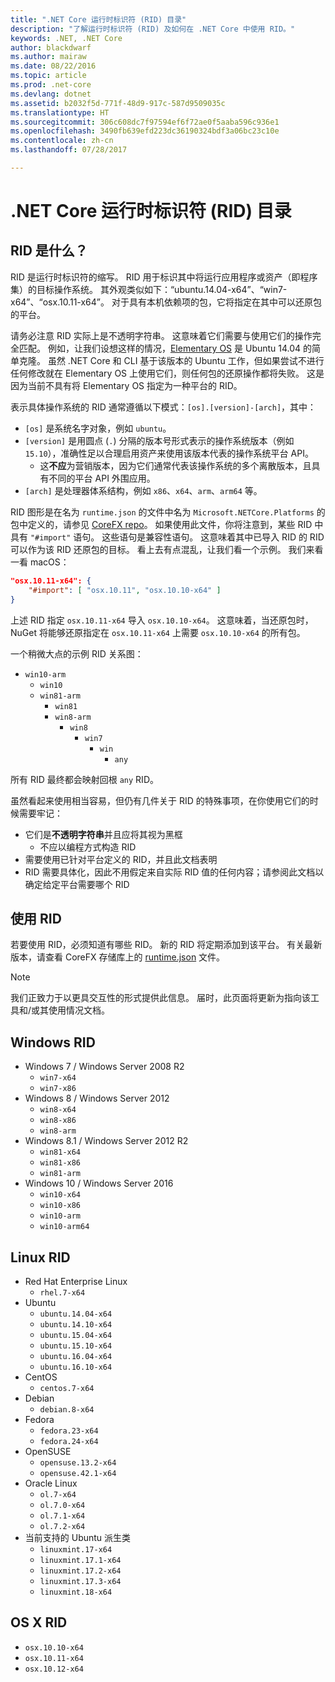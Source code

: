 ```yaml
---
title: ".NET Core 运行时标识符 (RID) 目录"
description: "了解运行时标识符 (RID) 及如何在 .NET Core 中使用 RID。"
keywords: .NET, .NET Core
author: blackdwarf
ms.author: mairaw
ms.date: 08/22/2016
ms.topic: article
ms.prod: .net-core
ms.devlang: dotnet
ms.assetid: b2032f5d-771f-48d9-917c-587d9509035c
ms.translationtype: HT
ms.sourcegitcommit: 306c608dc7f97594ef6f72ae0f5aaba596c936e1
ms.openlocfilehash: 3490fb639efd223dc36190324bdf3a06bc23c10e
ms.contentlocale: zh-cn
ms.lasthandoff: 07/28/2017

---
```


# <a name="net-core-runtime-identifier-rid-catalog"></a>.NET Core 运行时标识符 (RID) 目录

## <a name="what-are-rids"></a>RID 是什么？
RID 是运行时标识符的缩写。 RID 用于标识其中将运行应用程序或资产（即程序集）的目标操作系统。 其外观类似如下：“ubuntu.14.04-x64”、“win7-x64”、“osx.10.11-x64”。 对于具有本机依赖项的包，它将指定在其中可以还原包的平台。 

请务必注意 RID 实际上是不透明字符串。 这意味着它们需要与使用它们的操作完全匹配。 例如，让我们设想这样的情况，[Elementary OS](https://elementary.io/) 是 Ubuntu 14.04 的简单克隆。 虽然 .NET Core 和 CLI 基于该版本的 Ubuntu 工作，但如果尝试不进行任何修改就在 Elementary OS 上使用它们，则任何包的还原操作都将失败。 这是因为当前不具有将 Elementary OS 指定为一种平台的 RID。 

表示具体操作系统的 RID 通常遵循以下模式：`[os].[version]-[arch]`，其中：
- `[os]` 是系统名字对象，例如 `ubuntu`。
- `[version]` 是用圆点 (`.`) 分隔的版本号形式表示的操作系统版本（例如 `15.10`），准确性足以合理启用资产来使用该版本代表的操作系统平台 API。
  - 这**不应**为营销版本，因为它们通常代表该操作系统的多个离散版本，且具有不同的平台 API 外围应用。
- `[arch]` 是处理器体系结构，例如 `x86`、`x64`、`arm`、`arm64` 等。

RID 图形是在名为 `runtime.json` 的文件中名为 `Microsoft.NETCore.Platforms` 的包中定义的，请参见 [CoreFX repo](https://github.com/dotnet/corefx/blob/master/pkg/Microsoft.NETCore.Platforms/runtime.json)。 如果使用此文件，你将注意到，某些 RID 中具有 `"#import"` 语句。 这些语句是兼容性语句。 这意味着其中已导入 RID 的 RID 可以作为该 RID 还原包的目标。 看上去有点混乱，让我们看一个示例。 我们来看一看 macOS：

```json
"osx.10.11-x64": {
    "#import": [ "osx.10.11", "osx.10.10-x64" ]
}
```
上述 RID 指定 `osx.10.11-x64` 导入 `osx.10.10-x64`。 这意味着，当还原包时，NuGet 将能够还原指定在 `osx.10.11-x64` 上需要 `osx.10.10-x64` 的所有包。

一个稍微大点的示例 RID 关系图：  

- `win10-arm`
  - `win10`
  - `win81-arm`
    - `win81`
    - `win8-arm`
      - `win8`
        - `win7`
          - `win`
            - `any`

所有 RID 最终都会映射回根 `any` RID。

虽然看起来使用相当容易，但仍有几件关于 RID 的特殊事项，在你使用它们的时候需要牢记：

* 它们是**不透明字符串**并且应将其视为黑框
    * 不应以编程方式构造 RID
* 需要使用已针对平台定义的 RID，并且此文档表明
* RID 需要具体化，因此不用假定来自实际 RID 值的任何内容；请参阅此文档以确定给定平台需要哪个 RID

## <a name="using-rids"></a>使用 RID
若要使用 RID，必须知道有哪些 RID。 新的 RID 将定期添加到该平台。 有关最新版本，请查看 CoreFX 存储库上的 [runtime.json](https://github.com/dotnet/corefx/blob/master/pkg/Microsoft.NETCore.Platforms/runtime.json) 文件。

> [!NOTE]
> 我们正致力于以更具交互性的形式提供此信息。 届时，此页面将更新为指向该工具和/或其使用情况文档。 

## <a name="windows-rids"></a>Windows RID

* Windows 7 / Windows Server 2008 R2
    * `win7-x64`
    * `win7-x86`
* Windows 8 / Windows Server 2012
    * `win8-x64`
    * `win8-x86`
    * `win8-arm`
* Windows 8.1 / Windows Server 2012 R2
    * `win81-x64`
    * `win81-x86`
    * `win81-arm`
* Windows 10 / Windows Server 2016
    * `win10-x64`
    * `win10-x86`
    * `win10-arm`
    * `win10-arm64`

## <a name="linux-rids"></a>Linux RID

* Red Hat Enterprise Linux
    * `rhel.7-x64`
* Ubuntu
    * `ubuntu.14.04-x64`
    * `ubuntu.14.10-x64`
    * `ubuntu.15.04-x64`
    * `ubuntu.15.10-x64`
    * `ubuntu.16.04-x64`
    * `ubuntu.16.10-x64`
* CentOS
    * `centos.7-x64`
* Debian
    * `debian.8-x64`
* Fedora
    * `fedora.23-x64`
    * `fedora.24-x64`
* OpenSUSE
    * `opensuse.13.2-x64`
    * `opensuse.42.1-x64`
* Oracle Linux
    * `ol.7-x64`
    * `ol.7.0-x64`
    * `ol.7.1-x64`
    * `ol.7.2-x64`
* 当前支持的 Ubuntu 派生类 
    * `linuxmint.17-x64`
    * `linuxmint.17.1-x64`
    * `linuxmint.17.2-x64`
    * `linuxmint.17.3-x64`
    * `linuxmint.18-x64`

## <a name="os-x-rids"></a>OS X RID

* `osx.10.10-x64`
* `osx.10.11-x64`
* `osx.10.12-x64`

